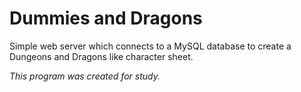 # Dummies and Dragons

Simple web server which connects to a MySQL database to create a Dungeons and Dragons like character sheet.  

_This program was created for study._  
